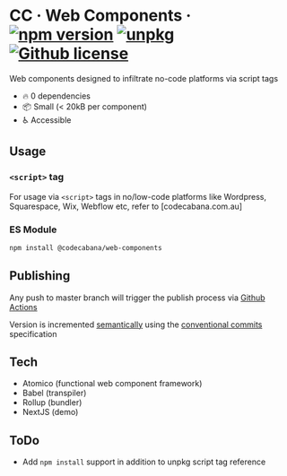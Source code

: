 # CC &middot; Web Components &middot; [![npm version](https://img.shields.io/npm/v/@codecabana/web-components?color=bright-green)](https://www.npmjs.com/package/@codecabana/web-components) [![unpkg](https://img.shields.io/badge/unpkg-browse-blue)](https://unpkg.com/browse/@codecabana/web-components@latest/) [![Github license](https://img.shields.io/badge/license-MIT-blue.svg)](https://github.com/code-cabana/web-components/blob/master/LICENSE)

Web components designed to infiltrate no-code platforms via script tags

- :fire: 0 dependencies
- :package: Small (< 20kB per component)
- :wheelchair: Accessible

## Usage

### `<script>` tag

For usage via `<script>` tags in no/low-code platforms like Wordpress, Squarespace, Wix, Webflow etc, refer to [codecabana.com.au]

### ES Module

```bash
npm install @codecabana/web-components
```

## Publishing

Any push to master branch will trigger the publish process via [Github Actions](https://docs.github.com/en/actions)

Version is incremented [semantically](https://semver.org/) using the [conventional commits](https://www.conventionalcommits.org/en/v1.0.0/) specification

## Tech

- Atomico (functional web component framework)
- Babel (transpiler)
- Rollup (bundler)
- NextJS (demo)

## ToDo

- Add `npm install` support in addition to unpkg script tag reference

